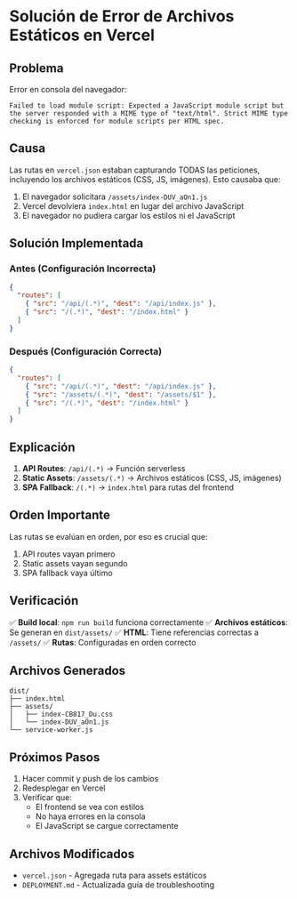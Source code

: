 # Solución de Error de Archivos Estáticos en Vercel

## Problema

Error en consola del navegador:
```
Failed to load module script: Expected a JavaScript module script but the server responded with a MIME type of "text/html". Strict MIME type checking is enforced for module scripts per HTML spec.
```

## Causa

Las rutas en `vercel.json` estaban capturando TODAS las peticiones, incluyendo los archivos estáticos (CSS, JS, imágenes). Esto causaba que:

1. El navegador solicitara `/assets/index-DUV_aOn1.js`
2. Vercel devolviera `index.html` en lugar del archivo JavaScript
3. El navegador no pudiera cargar los estilos ni el JavaScript

## Solución Implementada

### Antes (Configuración Incorrecta)
```json
{
  "routes": [
    { "src": "/api/(.*)", "dest": "/api/index.js" },
    { "src": "/(.*)", "dest": "/index.html" }
  ]
}
```

### Después (Configuración Correcta)
```json
{
  "routes": [
    { "src": "/api/(.*)", "dest": "/api/index.js" },
    { "src": "/assets/(.*)", "dest": "/assets/$1" },
    { "src": "/(.*)", "dest": "/index.html" }
  ]
}
```

## Explicación

1. **API Routes**: `/api/(.*)` → Función serverless
2. **Static Assets**: `/assets/(.*)` → Archivos estáticos (CSS, JS, imágenes)
3. **SPA Fallback**: `/(.*)` → `index.html` para rutas del frontend

## Orden Importante

Las rutas se evalúan en orden, por eso es crucial que:
1. API routes vayan primero
2. Static assets vayan segundo
3. SPA fallback vaya último

## Verificación

✅ **Build local**: `npm run build` funciona correctamente
✅ **Archivos estáticos**: Se generan en `dist/assets/`
✅ **HTML**: Tiene referencias correctas a `/assets/`
✅ **Rutas**: Configuradas en orden correcto

## Archivos Generados

```
dist/
├── index.html
├── assets/
│   ├── index-CB817_Du.css
│   └── index-DUV_aOn1.js
└── service-worker.js
```

## Próximos Pasos

1. Hacer commit y push de los cambios
2. Redesplegar en Vercel
3. Verificar que:
   - El frontend se vea con estilos
   - No haya errores en la consola
   - El JavaScript se cargue correctamente

## Archivos Modificados

- `vercel.json` - Agregada ruta para assets estáticos
- `DEPLOYMENT.md` - Actualizada guía de troubleshooting
